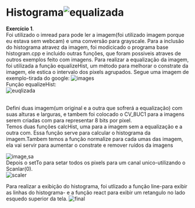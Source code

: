 # Histograma![equalizada](https://user-images.githubusercontent.com/42754908/136682234-e7a65a0f-ac9a-4458-9679-dd6ce1fcb5e9.png)

<strong>Exercício 1</strong>.<br>
Foi utilizado o imread para pode ler a imagem(foi utilizado imagem porque eu estava sem webcam) e uma conversão para grayscale.
Para a inclusão do histograma atravez da imagem, foi modicicado o programa base histogram.cpp e incluido outras funções, que foram possiveis atraves de outros exemplos
feito com imagens. 
Para realizar a equalização da imagem, foi utilizada a função equalizeHist, um método para melhorar o constrate da imagem, ele estica o intervalo dos pixels agrupados. Segue uma imagem de exemplo-tirada do google:
![images](https://user-images.githubusercontent.com/42754908/136681489-6b11b2f3-6042-45c4-8c20-49b45b7566a0.jpg)<br>
Função equalizeHist:<br>
![euqlizada](https://user-images.githubusercontent.com/42754908/136700455-b7a15725-fcee-4d0c-a6f3-7f0ee87ffc7d.png)

<br>
Defini duas imagem(um original e a outra que sofrerá a equalização) com suas alturas e larguras, e tambem foi colocado o CV_8UC1 para a imagens serem criadas com   para representar 8 bits por pixel. <br>
Temos duas funções calcHist, uma para a imagem sem a equalização e a outra com. Essa função serve para calcular o histograma da imagem.Tambem temos a função normalize para cada umas das imagem, ela vai servir para aumentar o constrate e remover ruídos da imagens<br>

![image,sa](https://user-images.githubusercontent.com/42754908/136682293-bbfb353f-725e-4d1f-b3a1-3eb612bad1a7.png)<br>
Depois o setTo para setar todos os pixels para um canal unico-utilizando o Scanlar(0).<br>
![scaler](https://user-images.githubusercontent.com/42754908/136682552-331044d8-7053-49bb-a094-7eeff951c4ca.png)
 
 Para realizar a exibição do histograma, foi utlizado a função line-para exibir as linhas do histograma- e a função react para exibir um retangulo no lado esquedo superior da tela. 
![final](https://user-images.githubusercontent.com/42754908/136682625-9669275d-b7b1-4903-b6d9-0c1167281bd2.png)



